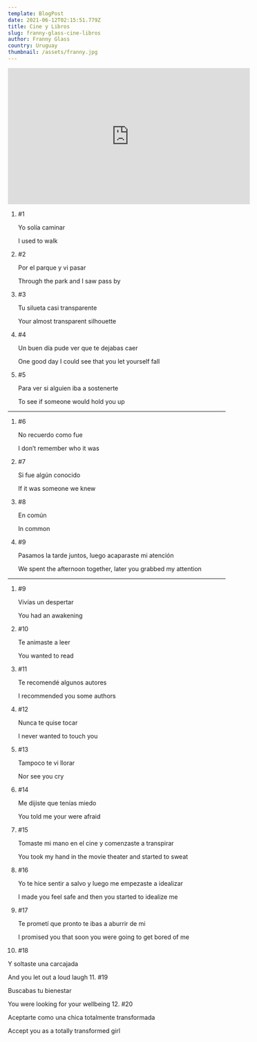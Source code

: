 ```yaml
---
template: BlogPost
date: 2021-06-12T02:15:51.779Z
title: Cine y Libros
slug: franny-glass-cine-libros
author: Franny Glass
country: Uruguay
thumbnail: /assets/franny.jpg
---
```

<iframe width="560" height="315" src="https://www.youtube.com/embed/iCMIbQJ9DWw" frameborder="0" allow="accelerometer; autoplay; encrypted-media; gyroscope; picture-in-picture" allowfullscreen></iframe>

1. \#1

   Yo solía caminar

   I used to walk
2. \#2

   Por el parque y vi pasar

   Through the park and I saw pass by
3. \#3

   Tu silueta casi transparente

   Your almost transparent silhouette
4. \#4

   Un buen día pude ver que te dejabas caer

   One good day I could see that you let yourself fall
5. \#5

   Para ver si alguien iba a sostenerte

   To see if someone would hold you up

- - -

1. \#6

   No recuerdo como fue

   I don’t remember who it was
2. \#7

   Si fue algún conocido

   If it was someone we knew
3. \#8

   En común

   In common
4. \#9

   Pasamos la tarde juntos, luego acaparaste mi atención

   We spent the afternoon together, later you grabbed my attention

- - -

1. \#9

   Vivías un despertar

   You had an awakening
2. \#10

   Te animaste a leer

   You wanted to read
3. \#11

   Te recomendé algunos autores

   I recommended you some authors
4. \#12

   Nunca te quise tocar

   I never wanted to touch you
5. \#13

   Tampoco te vi llorar

   Nor see you cry
6. \#14

   Me dijiste que tenías miedo

   You told me your were afraid
7. \#15

   Tomaste mi mano en el cine y comenzaste a transpirar

   You took my hand in the movie theater and started to sweat
8. \#16

   Yo te hice sentir a salvo y luego me empezaste a idealizar

   I made you feel safe and then you started to idealize me
9. \#17

   Te prometí que pronto te ibas a aburrir de mi

   I promised you that soon you were going to get bored of me
10. \#18

   Y soltaste una carcajada

   And you let out a loud laugh
11. \#19

   Buscabas tu bienestar

   You were looking for your wellbeing
12. \#20

   Aceptarte como una chica totalmente transformada

   Accept you as a totally transformed girl